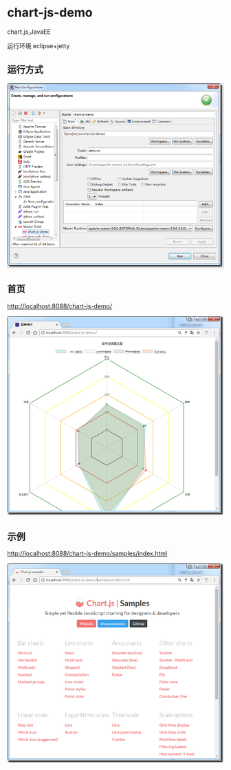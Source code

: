 # chart-js-demo
chart.js,JavaEE

运行环境
eclipse+jetty


## 运行方式 ##

![](https://github.com/CoderDream/chart-js-demo/blob/master/snapshot/01.run.png)


## 首页 ##

[http://localhost:8088/chart-js-demo/](http://localhost:8088/chart-js-demo/)

![](https://github.com/CoderDream/chart-js-demo/blob/master/snapshot/02.index.png)

## 示例 ##

[http://localhost:8088/chart-js-demo/samples/index.html](http://localhost:8088/chart-js-demo/samples/index.html)

![](https://github.com/CoderDream/chart-js-demo/blob/master/snapshot/03.samples.png)
